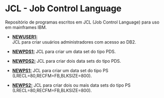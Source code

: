 # JCL - Job Control Language

Repositório de programas escritos em JCL (Job Control Language) para uso em mainframes IBM.  

<!--
* **[000:](https://github.com/fermyno/mainframe/tree/main/JCL/src/000.txt)** ?????.  
-->

* **[NEWUSER1:](https://github.com/fermyno/mainframe/tree/main/JCL/src/newuser1.txt)**  
  JCL para criar usuários administradores com acesso ao DB2.  
  
* **[NEWPDS1:](https://github.com/fermyno/mainframe/tree/main/JCL/src/newpds1.txt)**  JCL para criar um data set do tipo PDS.  
* **[NEWPDS2:](https://github.com/fermyno/mainframe/tree/main/JCL/src/newpds2.txt)**  JCL para criar dois data sets do tipo PDS.  
* **[NEWPS1:](https://github.com/fermyno/mainframe/tree/main/JCL/src/newps1.txt)**  JCL para criar um data set do tipo PS (LRECL=80,RECFM=FB,BLKSIZE=800).  
* **[NEWPS2:](https://github.com/fermyno/mainframe/tree/main/JCL/src/newps2.txt)**  JCL para criar dois ou mais data sets do tipo PS (LRECL=80,RECFM=FB,BLKSIZE=800).  
